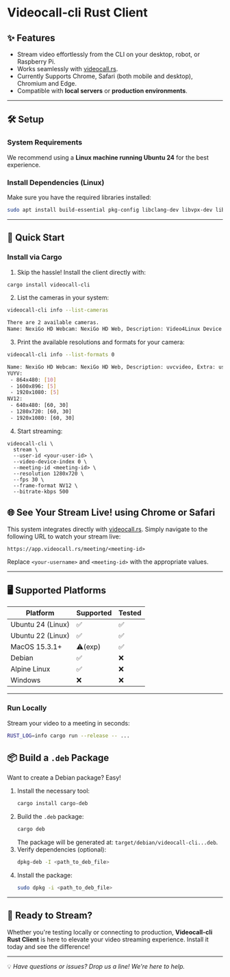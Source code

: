 
# Videocall-cli Rust Client

## ✨ Features
- Stream video effortlessly from the CLI on your desktop, robot, or Raspberry Pi.
- Works seamlessly with [videocall.rs](https://videocall.rs).
- Currently Supports Chrome, Safari (both mobile and desktop), Chromium and Edge.
- Compatible with **local servers** or **production environments**.

---

## 🛠️ Setup

### System Requirements
We recommend using a **Linux machine running Ubuntu 24** for the best experience.

### Install Dependencies (Linux)
Make sure you have the required libraries installed:

```sh
sudo apt install build-essential pkg-config libclang-dev libvpx-dev libasound2-dev libv4l-dev cmake libssl-dev
```

---

## 🚀 Quick Start

### Install via Cargo

1. Skip the hassle! Install the client directly with:

```sh
cargo install videocall-cli
```

2. List the cameras in your system:
```sh
videocall-cli info --list-cameras

There are 2 available cameras.
Name: NexiGo HD Webcam: NexiGo HD Web, Description: Video4Linux Device @ /dev/video4, Extra: , Index: 0
```
3. Print the available resolutions and formats for your camera:
```sh
videocall-cli info --list-formats 0

Name: NexiGo HD Webcam: NexiGo HD Web, Description: uvcvideo, Extra: usb-0000:00:03.0-5 (6, 8, 12), Index: 0
YUYV:
 - 864x480: [10]
 - 1600x896: [5]
 - 1920x1080: [5]
NV12:
 - 640x480: [60, 30]
 - 1280x720: [60, 30]
 - 1920x1080: [60, 30]
 ```

4. Start streaming:

```
videocall-cli \
  stream \
  --user-id <your-user-id> \
  --video-device-index 0 \
  --meeting-id <meeting-id> \
  --resolution 1280x720 \
  --fps 30 \
  --frame-format NV12 \
  --bitrate-kbps 500
```

## 🌐 See Your Stream Live! using Chrome or Safari
This system integrates directly with [videocall.rs](https://videocall.rs). Simply navigate to the following URL to watch your stream live:

```
https://app.videocall.rs/meeting/<meeting-id>
```

Replace `<your-username>` and `<meeting-id>` with the appropriate values.

---

## 🖥️ Supported Platforms

| Platform          | Supported | Tested         |
|--------------------|-----------|----------------|
| Ubuntu 24 (Linux) | ✅        | ✅             |
| Ubuntu 22 (Linux) | ✅        | ✅             |
| MacOS 15.3.1+     | ⚠️(exp)  | ✅             |
| Debian            | ✅        | ❌             |
| Alpine Linux      | ✅        | ❌             |
| Windows           | ❌        | ❌             |

---

### Run Locally
Stream your video to a meeting in seconds:

```sh
RUST_LOG=info cargo run --release -- ...
```

## 📦 Build a `.deb` Package

Want to create a Debian package? Easy! 

1. Install the necessary tool:  
   ```sh
   cargo install cargo-deb
   ```
2. Build the `.deb` package:  
   ```sh
   cargo deb
   ```
   The package will be generated at: `target/debian/videocall-cli...deb`.
3. Verify dependencies (optional):  
   ```sh
   dpkg-deb -I <path_to_deb_file>
   ```
4. Install the package:  
   ```sh
   sudo dpkg -i <path_to_deb_file>
   ```

---


## 🎉 Ready to Stream?  
Whether you're testing locally or connecting to production, **Videocall-cli Rust Client** is here to elevate your video streaming experience. Install it today and see the difference!

---
💡 *Have questions or issues? Drop us a line! We're here to help.*
